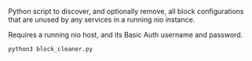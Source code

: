 Python script to discover, and optionally remove, all block configurations that are unused by any services in a running nio instance.

Requires a running nio host, and its Basic Auth username and password.

```
python3 block_cleaner.py
```
